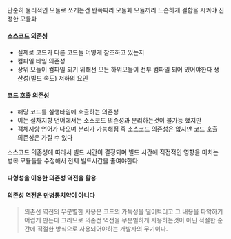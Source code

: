 단순히 물리적인 모듈로 쪼개는건 반쪽짜리 모듈화
모듈끼리 느슨하게 결합을 시켜야 진정한 모듈화

#### 소스코드 의존성

- 실제로 코드가 다른 코드들 어떻게 참조하고 있는지
- 컴파일 타임 의존성
- 상위 모듈이 컴파일 되기 위해선 모든 하위모듈이 전부 컴파일 되어 있어야한다
    생산성(빌드 속도) 저하의 요인

#### 코드 호출 의존성

- 해당 코드를 실행타임에 호출하는 의존성
- 이는 절차지향 언어에서는 소스코드 의존성과 분리하는것이 불가능 했지만
- 객체지향 언어가 나오며 분리가 가능해짐
    즉 소스코드 의존성은 없지만 코드 호출 의존성은 가질 수 있다

소스코드 의존성에 따라서 빌드 시간이 결정되며
빌드 시간에 직접적인 영향을 미치는 병목 모듈들을 수정해서
전제 빌드시간을 줄여야한다

#### 다형성을 이용한 의존성 역전을 활용

#### 의존성 역전은 만병통치약이 아니다
> 의존선 역전의 무분별한 사용은 코드의 가독성을 떨어트리고 그 내용을 파악하기 어렵게 만든다
> 그러므로 의존선 역전을 무분별하게 사용하는것이 아닌
> 적절한 순간에 적절한 방식으로 사용되어야하는 개발자의 무기이다.